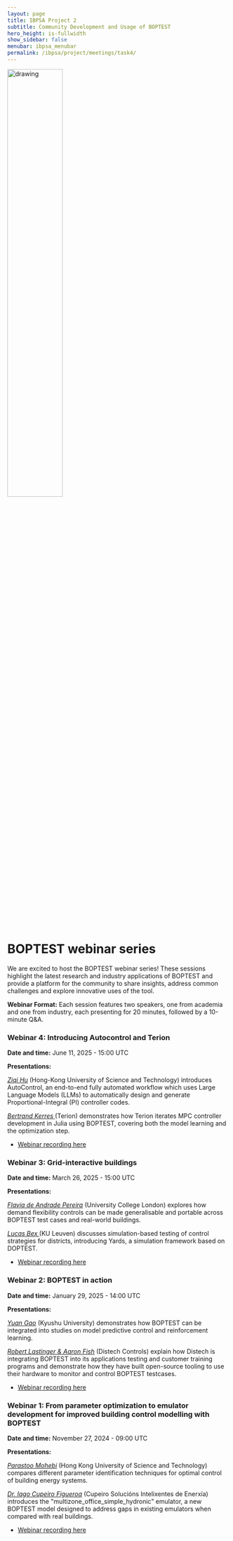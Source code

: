 ```yaml
---
layout: page
title: IBPSA Project 2
subtitle: Community Development and Usage of BOPTEST
hero_height: is-fullwidth
show_sidebar: false
menubar: ibpsa_menubar
permalink: /ibpsa/project/meetings/task4/
---
```


<img src="../../../../images/project2logo.png" alt="drawing" width="50%"/>

# BOPTEST webinar series

We are excited to host the BOPTEST webinar series! These sessions highlight the latest research and industry applications of BOPTEST and provide a platform for the community to share insights, address common challenges and explore innovative uses of the tool.

**Webinar Format:** Each session features two speakers, one from academia and one from industry, each presenting for 20 minutes, followed by a 10-minute Q&A.

### Webinar 4: Introducing Autocontrol and Terion

**Date and time:** June 11, 2025 - 15:00 UTC

**Presentations:**

*<u>Ziqi Hu</u>* (Hong-Kong University of Science and Technology) introduces AutoControl, an end-to-end fully automated workflow which uses Large Language Models (LLMs) to automatically design and generate Proportional-Integral (PI) controller codes.

*<u>Bertrand Kerres </u>* (Terion) demonstrates how Terion iterates MPC controller development in Julia using BOPTEST, covering both the model learning and the optimization step.

- [Webinar recording here](https://youtu.be/XJA_IpUFMYg?si=wTWTXEcQLTKwQg7o)


### Webinar 3: Grid-interactive buildings

**Date and time:** March 26, 2025 - 15:00 UTC

**Presentations:**

*<u>Flavia de Andrade Pereira</u>* (University College London) explores how demand flexibility controls can be made generalisable and portable across BOPTEST test cases and real-world buildings.

*<u>Lucas Bex </u>* (KU Leuven) discusses simulation-based testing of control strategies for districts, introducing Yards, a simulation framework based on DOPTEST.

- [Webinar recording here](https://www.youtube.com/watch?v=5gdibxDrtog&ab_channel=IBPSAUniversity)

### Webinar 2: BOPTEST in action

**Date and time:** January 29, 2025 - 14:00 UTC

**Presentations:**

*<u>Yuan Gao</u>* (Kyushu University) demonstrates how BOPTEST can be integrated into studies on model predictive control and reinforcement learning.

*<u>Robert Lastinger & Aaron Fish</u>* (Distech Controls) explain how Distech is integrating BOPTEST into its applications testing and customer training programs and demonstrate how they have built open-source tooling to use their hardware to monitor and control BOPTEST testcases.

- [Webinar recording here](https://www.youtube.com/watch?v=d272xCzsLRo&t=2483s&ab_channel=IBPSAUniversity)


### Webinar 1: From parameter optimization to emulator development for improved building control modelling with BOPTEST

**Date and time:** November 27, 2024 - 09:00 UTC

**Presentations:**

*<u>Parastoo Mohebi</u>* (Hong Kong University of Science and Technology) compares different parameter identification techniques for optimal control of building energy systems.

*<u>Dr. Iago Cupeiro Figueroa</u>* (Cupeiro Solucións Intelixentes de Enerxía) introduces the "multizone_office_simple_hydronic" emulator, a new BOPTEST model designed to address gaps in existing emulators when compared with real buildings.

- [Webinar recording here](https://www.youtube.com/watch?v=3vcC1TpnruQ&t=143s&ab_channel=IBPSAUniversity)
